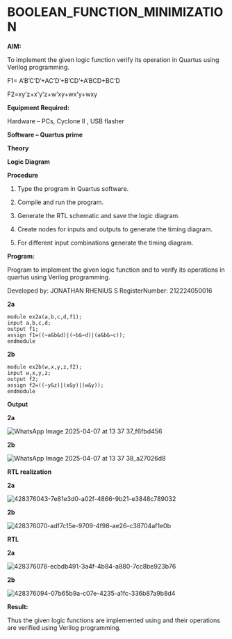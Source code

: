 # BOOLEAN_FUNCTION_MINIMIZATION

**AIM:**

To implement the given logic function verify its operation in Quartus using Verilog programming.

F1= A’B’C’D’+AC’D’+B’CD’+A’BCD+BC’D 

F2=xy’z+x’y’z+w’xy+wx’y+wxy

**Equipment Required:**

Hardware – PCs, Cyclone II , USB flasher

**Software – Quartus prime**

**Theory**

**Logic Diagram**

**Procedure**

1.	Type the program in Quartus software.

2.	Compile and run the program.

3.	Generate the RTL schematic and save the logic diagram.

4.	Create nodes for inputs and outputs to generate the timing diagram.

5.	For different input combinations generate the timing diagram.


**Program:**

Program to implement the given logic function and to verify its operations in quartus using Verilog programming. 

Developed by: JONATHAN RHENIUS S
RegisterNumber: 212224050016

**2a**
~~~
module ex2a(a,b,c,d,f1);
input a,b,c,d;
output f1;
assign f1=((~a&b&d)|(~b&~d)|(a&b&~c));
endmodule
~~~
**2b**
~~~
module ex2b(w,x,y,z,f2);
input w,x,y,z;
output f2;
assign f2=((~y&z)|(x&y)|(w&y));
endmodule
~~~
**Output**

**2a**

![WhatsApp Image 2025-04-07 at 13 37 37_f6fbd456](https://github.com/user-attachments/assets/afb62b53-039a-4224-a156-5eb6b1e97b16)

**2b**

![WhatsApp Image 2025-04-07 at 13 37 38_a27026d8](https://github.com/user-attachments/assets/c4c0e693-103f-4f3c-a8d9-c1890fe268b0)

**RTL realization**

**2a**

![428376043-7e81e3d0-a02f-4866-9b21-e3848c789032](https://github.com/user-attachments/assets/dc7c5eb9-90c5-48f2-93bb-f6f47d1f1d3d)

**2b**

![428376070-adf7c15e-9709-4f98-ae26-c38704af1e0b](https://github.com/user-attachments/assets/549837b3-336d-4aca-ba44-2d531db537c8)

**RTL**

**2a**

![428376078-ecbdb491-3a4f-4b84-a880-7cc8be923b76](https://github.com/user-attachments/assets/bcf8bc32-2423-4b37-9d47-86e01d398fcb)

**2b**

![428376094-07b65b9a-c07e-4235-a1fc-336b87a9b8d4](https://github.com/user-attachments/assets/e5cf7e3b-0189-4aaf-8b16-1bd6f151e7c1)

**Result:**

Thus the given logic functions are implemented using and their operations are verified using Verilog programming.

